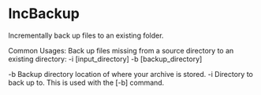 # IncBackup
Incrementally back up files to an existing folder.

Common Usages:
Back up files missing from a source directory to an existing directory: -i [input_directory] -b [backup_directory]


-b      Backup directory location of where your archive is stored.
-i      Directory to back up to. This is used with the [-b] command.
